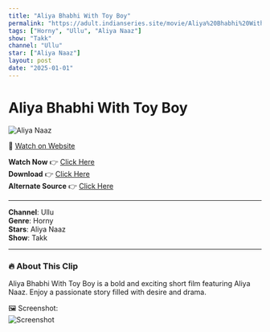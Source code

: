 ```yaml
---
title: "Aliya Bhabhi With Toy Boy"
permalink: "https://adult.indianseries.site/movie/Aliya%20Bhabhi%20With%20Toy%20Boy"
tags: ["Horny", "Ullu", "Aliya Naaz"]
show: "Takk"
channel: "Ullu"
star: ["Aliya Naaz"]
layout: post
date: "2025-01-01"
---
```


# Aliya Bhabhi With Toy Boy

![Aliya Naaz](https://shorts.desisins.com/wp-content/uploads/2024/10/Aliya-Naaz-DesiSins.com_.jpg)

🔗 [Watch on Website](https://adult.indianseries.site/movie/Aliya%20Bhabhi%20With%20Toy%20Boy)

**Watch Now** 👉 [Click Here](https://adult.indianseries.site/movie/Aliya%20Bhabhi%20With%20Toy%20Boy)  
**Download** 👉 [Click Here](https://adult.indianseries.site/movie/Aliya%20Bhabhi%20With%20Toy%20Boy)  
**Alternate Source** 👉 [Click Here](https://adult.indianseries.site/movie/Aliya%20Bhabhi%20With%20Toy%20Boy)

---

**Channel**: Ullu  
**Genre**: Horny  
**Stars**: Aliya Naaz  
**Show**: Takk

---

### 🔥 About This Clip

Aliya Bhabhi With Toy Boy is a bold and exciting short film featuring Aliya Naaz. Enjoy a passionate story filled with desire and drama.
 
🖼️ Screenshot:  
![Screenshot](https://shorts.desisins.com/wp-content/uploads/2024/10/Aliya-Naaz-DesiSins.com_.jpg)
